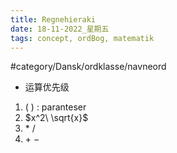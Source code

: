 ```yaml
---
title: Regnehieraki
date: 18-11-2022_星期五
tags: concept, ordBog, matematik
---
```


#category/Dansk/ordklasse/navneord 
- 运算优先级


1. $(\ )$ : paranteser
2. $x^2\ \sqrt{x}$
3. $*\ /$
4. $+\ -$